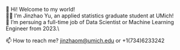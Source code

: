 👋 Hi! Welcome to my world!\
🙋‍♂️ I’m Jinzhao Yu, an applied statistics graduate student at UMich!\
👀 I’m persuing a full-time job of Data Scientist or Machine Learning Engineer from 2023.\

📫 How to reach me? jinzhaom@umich.edu or +1(734)6233242
<!---
Jinzhao-Yu/Jinzhao-Yu is a ✨ special ✨ repository because its `README.md` (this file) appears on your GitHub profile.
You can click the Preview link to take a look at your changes.
--->

